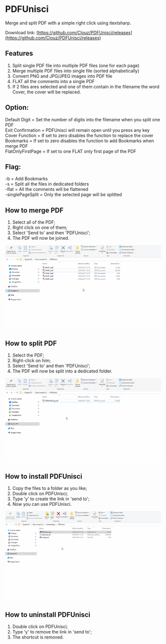 # PDFUnisci
Merge and split PDF with a simple right click using itextsharp.

Download link: [https://github.com/Clouz/PDFUnisci/releases](https://github.com/Clouz/PDFUnisci/releases)

## Features
1. Split single PDF file into multiple PDF files (one for each page)
2. Merge multiple PDF files into single file (sorted alphabetically)
3. Convert PNG and JPG/JPEG images into PDF file
4. FLAT all the comments into a single PDF
5. If 2 files ares selected and one of them contain in the filename the word Cover, the cover will be replaced.

## Option:
Default Digit = Set the number of digits into the filename when you split one PDF  
Exit Confirmation = PDFUnisci will remain open until you press any key  
Cover Function = If set to zero disables the function to replace the cover  
Bookmarks = If set to zero disables the function to add Bookmarks when merge PDF  
FlatOnlyFirstPage = If set to one FLAT only first page of the PDF  

## Flag:
-b = Add Bookmarks  
-s  = Split all the files in dedicated folders  
-flat = All the comments will be flattened  
-singlePageSplit = Only the selected page will be splitted  

## How to merge PDF
1. Select all of the PDF;
2. Right click on one of them;
3. Select 'Send to' and then 'PDFUnisci';
4. The PDF will now be joined.

![PDF Merge](/docs/images/PDFUnisci_Merge.gif)


## How to split PDF
1. Select the PDF;
2. Right-click on him;
3. Select 'Send to' and then 'PDFUnisci';
4. The PDF will now be split into a dedicated folder.

![PDF Slit](/docs/images/PDFUnisci_Split.gif)

## How to install PDFUnisci
1. Copy the files to a folder as you like;
2. Double click on PDFUnisci;
3. Type 'y' to create the link in 'send to';
4. Now you can use PDFUnisci.

![PDFUnisci install](/docs/images/PDFUnisci_Install.gif)

## How to uninstall PDFUnisci
1. Double click on PDFUnisci;
2. Type 'y' to remove the link in 'send to';
3. The shortcut is removed.
